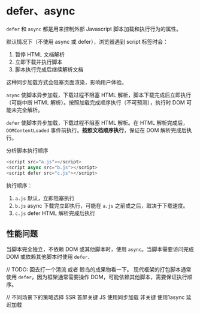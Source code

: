 # defer、async

`defer` 和 `async` 都是用来控制外部 Javascript 脚本加载和执行行为的属性。

默认情况下（不使用 async 或 defer），浏览器遇到 script 标签时会：
1. 暂停 HTML 文档解析
2. 立即下载并执行脚本
3. 脚本执行完成后继续解析文档

这种同步加载方式会阻塞页面渲染，影响用户体验。

`async` 使脚本异步加载，下载过程不阻塞 HTML 解析，脚本下载完成后立即执行（可能中断 HTML 解析）。按照加载完成顺序执行（不可预测），执行时 DOM 可能未完全解析。

`defer` 使脚本异步加载，下载过程不阻塞 HTML 解析。在 HTML 解析完成后，`DOMContentLoaded` 事件前执行。**按照文档顺序执行**，保证在 DOM 解析完成后执行。

分析脚本执行顺序

```js
<script src="a.js"></script>
<script async src="b.js"></script>
<script defer src="c.js"></script>
```

执行顺序：
1. `a.js` 默认，立即阻塞执行
2. `b.js`  async 下载完立即执行，可能在 `a.js` 之前或之后，取决于下载速度。
3. `c.js` defer HTML 解析完成后执行

## 性能问题

当脚本完全独立，不依赖 DOM 或其他脚本时，使用 `async`。当脚本需要访问完成 DOM 或依赖其他脚本时使用 `defer`.

// TODO: 回去打一个清流 或者 鲸岛的成果物看一下。
现代框架的打包脚本通常使用 `defer`，因为框架通常需要操作 DOM，可能依赖其他脚本，需要保证执行顺序。

// 不同场景下的策略选择 SSR 首屏关键 JS 使用同步加载 非关键 使用1async 延迟加载

